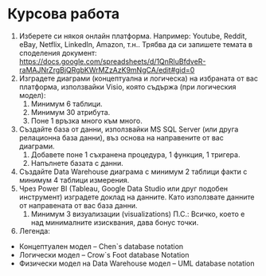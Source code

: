 # Курсова работа

1.	Изберете си някоя онлайн платформа. Например: Youtube, Reddit, eBay, Netflix, LinkedIn, Amazon, т.н.. Трябва да си запишете темата в споделения документ: https://docs.google.com/spreadsheets/d/1QnRluBfdveR-raMAJNrZrgBjQRgbKWrMZzAzK9mNgCA/edit#gid=0 
2.	Изградете диаграми (концептуална и логическа) на избраната от вас платформа, използвайки Visio, която съдържа (при логическия модел):
    1.	Минимум 6 таблици.
    2.	Минимум 30 атрибута.
    3.	Поне 1 връзка много към много.
3.	Създайте база от данни, използвайки MS SQL Server (или друга релационна база данни), въз основа на направените от вас диаграми.
    1.	Добавете поне 1 съхранена процедура, 1 функция, 1 тригера.
    2.	Напълнете базата с данни.
4.	Създайте Data Warehouse диаграма с минимум 2 таблици факти с минимум 4 таблици измерения.
5.	Чрез Power BI (Tableau, Google Data Studio или друг подобен инструмент) изградете доклад на данните. Като използвате данните от направената от вас база данни.
    1.	Минимум 3 визуализации (visualizations)
П.С.: Всичко, което е над минималните изисквания, дава бонус точки.
6.  Легенда:
*	Концептуален модел – Chen`s database notation
*	Логически модел – Crow`s Foot database Notation
*	Физически модел на Data Warehouse модел – UML database notation
